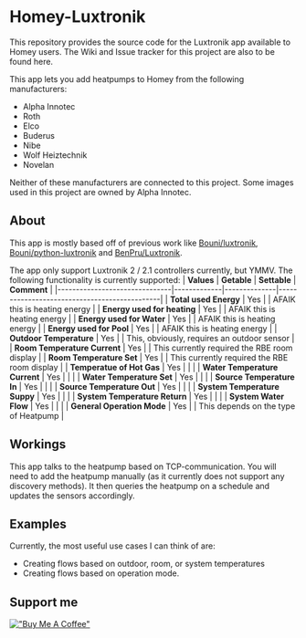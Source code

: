 # Homey-Luxtronik
This repository provides the source code for the Luxtronik app available to Homey users. The Wiki and Issue tracker for this project are also to be found here.

This app lets you add heatpumps to Homey from the following manufacturers:
- Alpha Innotec
- Roth
- Elco
- Buderus
- Nibe
- Wolf Heiztechnik
- Novelan

Neither of these manufacturers are connected to this project. Some images used in this project are owned by Alpha Innotec.

## About
This app is mostly based off of previous work like [Bouni/luxtronik](https://github.com/Bouni/luxtronik), [Bouni/python-luxtronik](https://github.com/Bouni/python-luxtronik) and [BenPru/Luxtronik](https://github.com/BenPru/luxtronik).

The app only support Luxtronik 2 / 2.1 controllers currently, but YMMV.
The following functionality is currently supported:
| **Values**                    | **Getable** | **Settable** | **Comment**                                  |
|-------------------------------|-------------|--------------|----------------------------------------------|
| **Total used Energy**         | Yes         |              | AFAIK this is heating energy                 |
| **Energy used for heating**   | Yes         |              | AFAIK this is heating energy                 |
| **Energy used for Water**     | Yes         |              | AFAIK this is heating energy                 |
| **Energy used for Pool**      | Yes         |              | AFAIK this is heating energy                 |
| **Outdoor Temperature**       | Yes         |              | This, obviously, requires an outdoor sensor  |
| **Room Temperature Current**  | Yes         |              | This currently required the RBE room display |
| **Room Temperature Set**      | Yes         |              | This currently required the RBE room display |
| **Temperatue of Hot Gas**     | Yes         |              |                                              |
| **Water Temperature Current** | Yes         |              |                                              |
| **Water Temperature Set**     | Yes         |              |                                              |
| **Source Temperature In**     | Yes         |              |                                              |
| **Source Temperature Out**    | Yes         |              |                                              |
| **System Temperature Suppy**  | Yes         |              |                                              |
| **System Temperature Return** | Yes         |              |                                              |
| **System Water Flow**         | Yes         |              |                                              |
| **General Operation Mode**    | Yes         |              | This depends on the type of Heatpump         |


## Workings
This app talks to the heatpump based on TCP-communication. You will need to add the heatpump manually (as it currently does not support any discovery methods). It then queries the heatpump on a schedule and updates the sensors accordingly.

## Examples
Currently, the most useful use cases I can think of are:
- Creating flows based on outdoor, room, or system temperatures
- Creating flows based on operation mode.

## Support me
[!["Buy Me A Coffee"](https://www.buymeacoffee.com/assets/img/custom_images/orange_img.png)](https://www.buymeacoffee.com/robinf)
